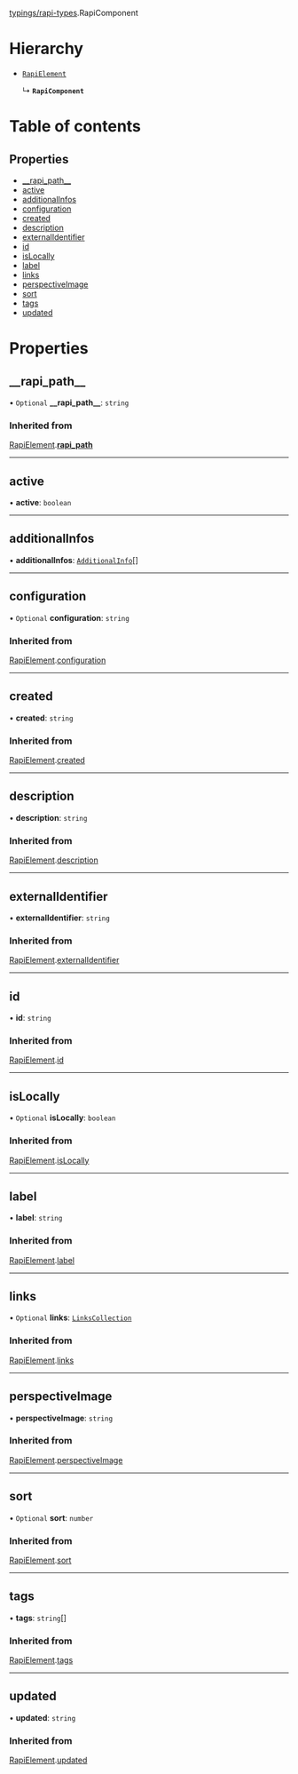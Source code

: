 [typings/rapi-types](../modules/typings_rapi_types.md).RapiComponent

# Hierarchy

- [`RapiElement`](typings_rapi_types.RapiElement.md)

  ↳ **`RapiComponent`**

# Table of contents

## Properties

- [\_\_rapi\_path\_\_](typings_rapi_types.RapiComponent.md#__rapi_path__)
- [active](typings_rapi_types.RapiComponent.md#active)
- [additionalInfos](typings_rapi_types.RapiComponent.md#additionalinfos)
- [configuration](typings_rapi_types.RapiComponent.md#configuration)
- [created](typings_rapi_types.RapiComponent.md#created)
- [description](typings_rapi_types.RapiComponent.md#description)
- [externalIdentifier](typings_rapi_types.RapiComponent.md#externalidentifier)
- [id](typings_rapi_types.RapiComponent.md#id)
- [isLocally](typings_rapi_types.RapiComponent.md#islocally)
- [label](typings_rapi_types.RapiComponent.md#label)
- [links](typings_rapi_types.RapiComponent.md#links)
- [perspectiveImage](typings_rapi_types.RapiComponent.md#perspectiveimage)
- [sort](typings_rapi_types.RapiComponent.md#sort)
- [tags](typings_rapi_types.RapiComponent.md#tags)
- [updated](typings_rapi_types.RapiComponent.md#updated)

# Properties

## \_\_rapi\_path\_\_

• `Optional` **\_\_rapi\_path\_\_**: `string`

### Inherited from

[RapiElement](typings_rapi_types.RapiElement.md).[__rapi_path__](typings_rapi_types.RapiElement.md#__rapi_path__)

___

## active

• **active**: `boolean`

___

## additionalInfos

• **additionalInfos**: [`AdditionalInfo`](typings_rapi_types.AdditionalInfo.md)[]

___

## configuration

• `Optional` **configuration**: `string`

### Inherited from

[RapiElement](typings_rapi_types.RapiElement.md).[configuration](typings_rapi_types.RapiElement.md#configuration)

___

## created

• **created**: `string`

### Inherited from

[RapiElement](typings_rapi_types.RapiElement.md).[created](typings_rapi_types.RapiElement.md#created)

___

## description

• **description**: `string`

### Inherited from

[RapiElement](typings_rapi_types.RapiElement.md).[description](typings_rapi_types.RapiElement.md#description)

___

## externalIdentifier

• **externalIdentifier**: `string`

### Inherited from

[RapiElement](typings_rapi_types.RapiElement.md).[externalIdentifier](typings_rapi_types.RapiElement.md#externalidentifier)

___

## id

• **id**: `string`

### Inherited from

[RapiElement](typings_rapi_types.RapiElement.md).[id](typings_rapi_types.RapiElement.md#id)

___

## isLocally

• `Optional` **isLocally**: `boolean`

### Inherited from

[RapiElement](typings_rapi_types.RapiElement.md).[isLocally](typings_rapi_types.RapiElement.md#islocally)

___

## label

• **label**: `string`

### Inherited from

[RapiElement](typings_rapi_types.RapiElement.md).[label](typings_rapi_types.RapiElement.md#label)

___

## links

• `Optional` **links**: [`LinksCollection`](typings_rapi_types.LinksCollection.md)

### Inherited from

[RapiElement](typings_rapi_types.RapiElement.md).[links](typings_rapi_types.RapiElement.md#links)

___

## perspectiveImage

• **perspectiveImage**: `string`

### Inherited from

[RapiElement](typings_rapi_types.RapiElement.md).[perspectiveImage](typings_rapi_types.RapiElement.md#perspectiveimage)

___

## sort

• `Optional` **sort**: `number`

### Inherited from

[RapiElement](typings_rapi_types.RapiElement.md).[sort](typings_rapi_types.RapiElement.md#sort)

___

## tags

• **tags**: `string`[]

### Inherited from

[RapiElement](typings_rapi_types.RapiElement.md).[tags](typings_rapi_types.RapiElement.md#tags)

___

## updated

• **updated**: `string`

### Inherited from

[RapiElement](typings_rapi_types.RapiElement.md).[updated](typings_rapi_types.RapiElement.md#updated)
